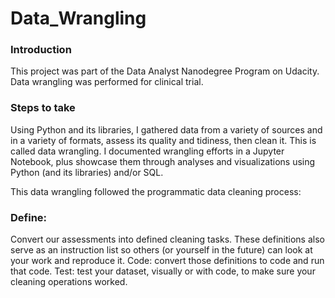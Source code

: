 # Data_Wrangling

### Introduction
This project was part of the Data Analyst Nanodegree Program on Udacity.
Data wrangling was performed for clinical trial.

### Steps to take  
Using Python and its libraries, I gathered data from a variety of sources and in a variety of formats, assess its quality and tidiness, then clean it. This is called data wrangling. I documented wrangling efforts in a Jupyter Notebook, plus showcase them through analyses and visualizations using Python (and its libraries) and/or SQL.
 
This data wrangling followed the programmatic data cleaning process:

### Define: 

Convert our assessments into defined cleaning tasks. These definitions also serve as an instruction list so others (or yourself in the future) can look at your work and reproduce it.
Code: convert those definitions to code and run that code.
Test: test your dataset, visually or with code, to make sure your cleaning operations worked.
